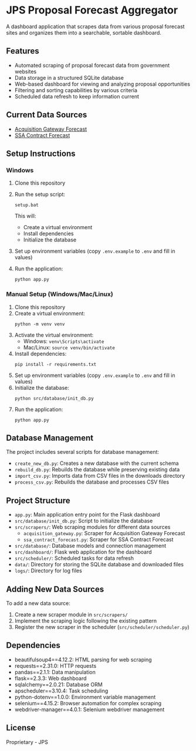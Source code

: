 # JPS Proposal Forecast Aggregator

A dashboard application that scrapes data from various proposal forecast sites and organizes them into a searchable, sortable dashboard.

## Features

- Automated scraping of proposal forecast data from government websites
- Data storage in a structured SQLite database
- Web-based dashboard for viewing and analyzing proposal opportunities
- Filtering and sorting capabilities by various criteria
- Scheduled data refresh to keep information current

## Current Data Sources

- [Acquisition Gateway Forecast](https://acquisitiongateway.gov/forecast)
- [SSA Contract Forecast](https://www.ssa.gov/osdbu/contract-forecast-intro.html)

## Setup Instructions

### Windows

1. Clone this repository
2. Run the setup script:
   ```
   setup.bat
   ```
   This will:
   - Create a virtual environment
   - Install dependencies
   - Initialize the database

3. Set up environment variables (copy `.env.example` to `.env` and fill in values)
4. Run the application:
   ```
   python app.py
   ```

### Manual Setup (Windows/Mac/Linux)

1. Clone this repository
2. Create a virtual environment:
   ```
   python -m venv venv
   ```
3. Activate the virtual environment:
   - Windows: `venv\Scripts\activate`
   - Mac/Linux: `source venv/bin/activate`
4. Install dependencies:
   ```
   pip install -r requirements.txt
   ```
5. Set up environment variables (copy `.env.example` to `.env` and fill in values)
6. Initialize the database:
   ```
   python src/database/init_db.py
   ```
7. Run the application:
   ```
   python app.py
   ```

## Database Management

The project includes several scripts for database management:

- `create_new_db.py`: Creates a new database with the current schema
- `rebuild_db.py`: Rebuilds the database while preserving existing data
- `import_csv.py`: Imports data from CSV files in the downloads directory
- `process_csv.py`: Rebuilds the database and processes CSV files

## Project Structure

- `app.py`: Main application entry point for the Flask dashboard
- `src/database/init_db.py`: Script to initialize the database
- `src/scrapers/`: Web scraping modules for different data sources
  - `acquisition_gateway.py`: Scraper for Acquisition Gateway Forecast
  - `ssa_contract_forecast.py`: Scraper for SSA Contract Forecast
- `src/database/`: Database models and connection management
- `src/dashboard/`: Flask web application for the dashboard
- `src/scheduler/`: Scheduled tasks for data refresh
- `data/`: Directory for storing the SQLite database and downloaded files
- `logs/`: Directory for log files

## Adding New Data Sources

To add a new data source:
1. Create a new scraper module in `src/scrapers/`
2. Implement the scraping logic following the existing pattern
3. Register the new scraper in the scheduler (`src/scheduler/scheduler.py`)

## Dependencies

- beautifulsoup4==4.12.2: HTML parsing for web scraping
- requests==2.31.0: HTTP requests
- pandas==2.1.1: Data manipulation
- flask==2.3.3: Web dashboard
- sqlalchemy==2.0.21: Database ORM
- apscheduler==3.10.4: Task scheduling
- python-dotenv==1.0.0: Environment variable management
- selenium==4.15.2: Browser automation for complex scraping
- webdriver-manager==4.0.1: Selenium webdriver management

## License

Proprietary - JPS 